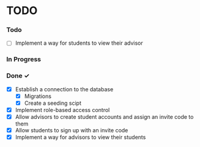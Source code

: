 # TODO

### Todo

- [ ] Implement a way for students to view their advisor

### In Progress

### Done ✓

- [x] Establish a connection to the database
  - [x] Migrations
  - [x] Create a seeding scipt
- [x] Implement role-based access control
- [x] Allow advisors to create student accounts and assign an invite code to them
- [x] Allow students to sign up with an invite code
- [x] Implement a way for advisors to view their students
